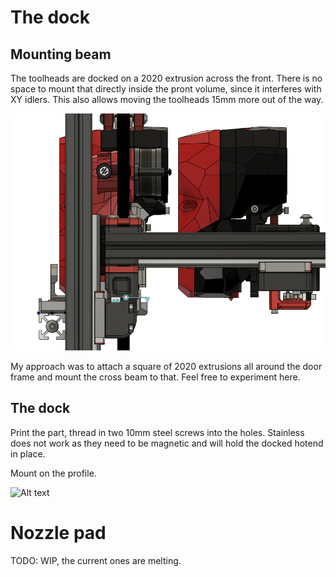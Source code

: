 
# The dock

## Mounting beam

The toolheads are docked on a 2020 extrusion across the front. There is no space to mount that directly inside the pront volume, since it interferes with XY idlers. This also allows moving the toolheads 15mm more out of the way.

![Alt text](dock-profile.png)

My approach was to attach a square of 2020 extrusions all around the door frame and mount the cross beam to that. Feel free to experiment here.


## The dock

Print the part, thread in two 10mm steel screws into the holes. Stainless does not work as they need to be magnetic and will hold the docked hotend in place.

Mount on the profile.

![Alt text](/images/dock.png)

# Nozzle pad

TODO: WIP, the current ones are melting.